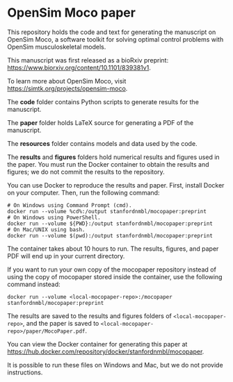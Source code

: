 OpenSim Moco paper
==================

This repository holds the code and text for generating the manuscript on 
OpenSim Moco, a software toolkit for solving optimal control problems with
OpenSim musculoskeletal models.

This manuscript was first released as a bioRxiv preprint:
https://www.biorxiv.org/content/10.1101/839381v1.

To learn more about OpenSim Moco, visit https://simtk.org/projects/opensim-moco.

The **code** folder contains Python scripts to generate results for the
manuscript.

The **paper** folder holds LaTeX source for generating a PDF of the manuscript.

The **resources** folder contains models and data used by the code.

The **results** and **figures** folders hold numerical results and figures
used in the paper. You must run the Docker container to obtain the results
and figures; we do not commit the results to the repository.

You can use Docker to reproduce the results and paper. First, install Docker
on your computer. Then, run the following command:

    # On Windows using Command Prompt (cmd).
    docker run --volume %cd%:/output stanfordnmbl/mocopaper:preprint
    # On Windows using PowerShell.
    docker run --volume ${PWD}:/output stanfordnmbl/mocopaper:preprint
    # On Mac/UNIX using bash.
    docker run --volume $(pwd):/output stanfordnmbl/mocopaper:preprint

The container takes about 10 hours to run.
The results, figures, and paper PDF will end up in your current directory.

If you want to run your own copy of the mocopaper repository instead of using
the copy of mocopaper stored inside the container, use the following command
instead:

    docker run --volume <local-mocopaper-repo>:/mocopaper stanfordnmbl/mocopaper:preprint

The results are saved to the results and figures folders of
`<local-mocopaper-repo>`, and the paper is saved to
`<local-mocopaper-repo>/paper/MocoPaper.pdf`.

You can view the Docker container for generating this paper at
https://hub.docker.com/repository/docker/stanfordnmbl/mocopaper.

It is possible to run these files on Windows and Mac, but we do not provide 
instructions.
